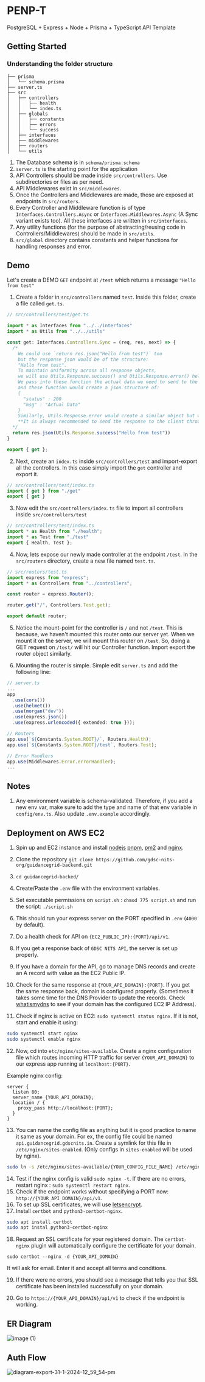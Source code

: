 # PENP-T
PostgreSQL + Express + Node + Prisma + TypeScript API Template


## Getting Started

### Understanding the folder structure
```
├── prisma
│   └── schema.prisma
├── server.ts
├── src
│   ├── controllers
│   │   ├── health
│   │   └── index.ts
│   ├── globals
│   │   ├── constants
│   │   ├── errors
│   │   └── success
│   ├── interfaces
│   ├── middlewares
│   ├── routers
│   └── utils
```

1. The Database schema is in `schema/prisma.schema`
2. `server.ts` is the starting point for the application
3. API Controllers should be made inside `src/controllers`. Use subdirectories or files as per need.
4. API Middlewares exist in `src/middlewares`.
5. Once the Controllers and Middlewares are made, those are exposed at endpoints in `src/routers`.
6. Every Controller and Middleware function is of type `Interfaces.Controllers.Async` or `Interfaces.Middlewares.Async` (A Sync variant exists too). All these interfaces are written in `src/interfaces`.
7. Any utility functions (for the purpose of abstracting/reusing code in Controllers/Middlewares) should be made in `src/utils`.
8. `src/global` directory contains constants and helper functions for handling responses and error.

## Demo
Let's create a DEMO `GET` endpoint at `/test` which returns a message `"Hello from test"`

1. Create a folder in `src/controllers` named `test`. Inside this folder, create a file called `get.ts`.

```ts
// src/controllers/test/get.ts

import * as Interfaces from "../../interfaces"
import * as Utils from "../../utils"

const get: Interfaces.Controllers.Sync = (req, res, next) => {
  /*
    We could use `return res.json("Hello from test")` too
    but the response json would be of the structure:
    "Hello from test".
    To maintain uniformity across all response objects,
    we will use Utils.Response.success() and Utils.Response.error() helper functions.
    We pass into these function the actual data we need to send to the client
    and these function would create a json structure of:
    {
      "status" : 200
      "msg" : "Actual Data"
    }
    Similarly, Utils.Response.error would create a similar object but with status code 400.
    **It is always recommended to send the response to the client through these helper functions only.**
  */
  return res.json(Utils.Response.success("Hello from test"))
}

export { get };
```

2. Next, create an `index.ts` inside `src/controllers/test` and import-export all the controllers. In this case simply import the `get` controller and export it.

```ts
// src/controllers/test/index.ts
import { get } from "./get"
export { get }
```

3. Now edit the `src/controllers/index.ts` file to import all controllers inside `src/controllers/test`
```ts
// src/controllers/test/index.ts
import * as Health from "./health";
import * as Test from "./test"
export { Health, Test };
```

4. Now, lets expose our newly made controller at the endpoint `/test`. In the `src/routers` directory, create a new file named `test.ts`.

```ts
// src/routers/test.ts
import express from "express";
import * as Controllers from "../controllers";

const router = express.Router();

router.get("/", Controllers.Test.get);

export default router;
```

5. Notice the mount-point for the controller is `/` and not `/test`. This is because, we haven't mounted this router onto our server yet. When we mount it on the server, we will mount this router on `/test`. So, doing a GET request on `/test/` will hit our Controller function. Import export the router object similarly.

6. Mounting the router is simple. Simple edit `server.ts` and add the following line:

```ts
// server.ts
...
app
  .use(cors())
  .use(helmet())
  .use(morgan("dev"))
  .use(express.json())
  .use(express.urlencoded({ extended: true }));

// Routers
app.use(`${Constants.System.ROOT}/`, Routers.Health);
app.use(`${Constants.System.ROOT}/test`, Routers.Test);

// Error Handlers
app.use(Middlewares.Error.errorHandler);
...
```

## Notes

1. Any environment variable is schema-validated. Therefore, if you add a new env var, make sure to add the type and name
of that env variable in `config/env.ts`. Also update `.env.example` accordingly.

## Deployment on AWS EC2

1. Spin up and EC2 instance and install [nodejs](https://github.com/Schniz/fnm) [pnpm](https://pnpm.io/), [pm2](https://pm2.io/) and [nginx](https://www.nginx.com/).

2. Clone the repository `git clone https://github.com/gdsc-nits-org/guidancegrid-backend.git`
3. `cd guidancegrid-backed/`
4. Create/Paste the `.env` file with the environment variables.
5. Set executable permissions on `script.sh` : `chmod 775 script.sh` and run the script: `./script.sh`
6. This should run your express server on the PORT specified in `.env` (`4000` by default).
7. Do a health check for API on `{EC2_PUBLIC_IP}:{PORT}/api/v1`.
8. If you get a response back of `GDSC NITS API`, the server is set up properly.
9. If you have a domain for the API, go to manage DNS records and create an A record with value as the EC2 Public IP. 
10. Check for the same response at `{YOUR_API_DOMAIN}:{PORT}`. If you get the same response back, domain is configured properly. (Sometimes it takes some time for the DNS Provider to update the records. Check [whatismydns](https://www.whatsmydns.net/) to see if your domain has the configured EC2 IP Address).
11. Check if nginx is active on EC2: `sudo systemctl status nginx`. If it is not, start and enable it using:
```sh
sudo systemctl start nginx
sudo systemctl enable nginx
```
12. Now, cd into `etc/nginx/sites-available`. Create a nginx configuration file which routes incoming HTTP traffic for server `{YOUR_API_DOMAIN}` to our express app running at `localhost:{PORT}`.

Example nginx config:
```nginx
server {
  listen 80;
  server_name {YOUR_API_DOMAIN};
  location / {
    proxy_pass http://localhost:{PORT};
  }
}
```
13. You can name the config file as anything but it is good practice to name it same as your domain. For ex, the config file could be named `api.guidancegrid.gdscnits.in`. Create a symlink for this file in `/etc/nginx/sites-enabled`. (Only configs in `sites-enabled` will be used by nginx).

```sh
sudo ln -s /etc/nginx/sites-available/{YOUR_CONFIG_FILE_NAME} /etc/nginx/sites-enabled/
```


14. Test if the nginx config is valid `sudo nginx -t`. If there are no errors, restart nginx : `sudo systemctl restart nginx`.
15. Check if the endpoint works without specifying a PORT now: `http://{YOUR_API_DOMAIN}/api/v1`.
16. To set up SSL certificates, we will use [letsencrypt](https://letsencrypt.org/).
17. Install `certbot` and `python3-certbot-nginx`.
```sh
sudo apt install certbot
sudo apt instal python3-certbot-nginx
```
18. Request an SSL certificate for your registered domain. The `certbot-nginx` plugin will automatically configure the certificate for your domain.

```
sudo certbot --nginx -d {YOUR_API_DOMAIN}
```
It will ask for email. Enter it and accept all terms and conditions.

19. If there were no errors, you should see a message that tells you that SSL certificate has been installed successfully on your domain.

20. Go to `https://{YOUR_API_DOMAIN}/api/v1` to check if the endpoint is working.

## ER Diagram
![image (1)](https://github.com/gdsc-nits-org/guidancegrid-backend/assets/97836029/48a5be94-0d6e-4d02-af91-1cdd12d7604e)

## Auth Flow
![diagram-export-31-1-2024-12_59_54-pm](https://github.com/gdsc-nits-org/guidancegrid-backend/assets/64089730/a53c5600-9173-4e77-96ea-0a4ef3634a23)


